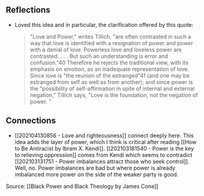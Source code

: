 ## Reflections
- Loved this idea and in particular, the clarification offered by this quote:
	> "Love and Power," writes Tillich, "are often contrasted in such a way that love is identified with a resignation of power and power with a denial of love. Powerless love and loveless power are contrasted. . . . But such an understanding is error and confusion."40 Therefore he rejects the traditional view, with its emphasis on emotion, as an inadequate representation of love. Since love is "the reunion of the estranged"41 (and one may be estranged from self as well as from another); and since power is the "possibility of self-affirmation in spite of internal and external negation,"
	> Tillich says, "Love is the foundation, not the negation of power. "
## Connections
- [[202104130856 - Love and righteousness]] connect deeply here. This idea adds the layer of power, which I think is critical after reading [[How to Be Antiracist by Ibram X. Kendi]]. [[202103181540 - Power is the key to relieving oppression]] comes from Kendi which seems to contradict [[202103131751 - Power imbalances attract those who seek control]]. Well, no. Power imbalances are bad but where power is already imbalanced more power on the side of the weaker party is good. 

Source: [[Black Power and Black Theology by James Cone]]